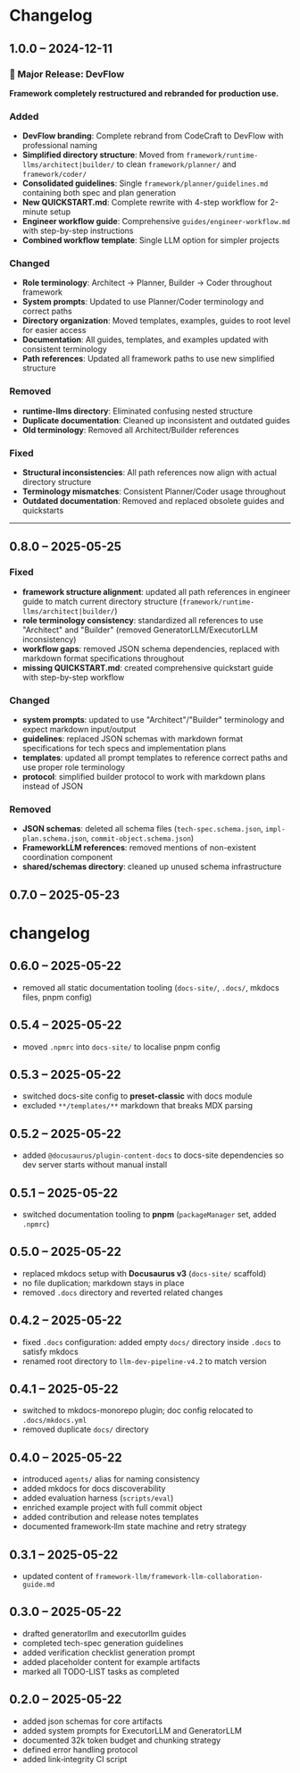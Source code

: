 # Changelog

## 1.0.0 – 2024-12-11

### 🎉 Major Release: DevFlow

**Framework completely restructured and rebranded for production use.**

### Added
* **DevFlow branding**: Complete rebrand from CodeCraft to DevFlow with professional naming
* **Simplified directory structure**: Moved from `framework/runtime-llms/architect|builder/` to clean `framework/planner/` and `framework/coder/`
* **Consolidated guidelines**: Single `framework/planner/guidelines.md` containing both spec and plan generation
* **New QUICKSTART.md**: Complete rewrite with 4-step workflow for 2-minute setup
* **Engineer workflow guide**: Comprehensive `guides/engineer-workflow.md` with step-by-step instructions
* **Combined workflow template**: Single LLM option for simpler projects

### Changed
* **Role terminology**: Architect → Planner, Builder → Coder throughout framework
* **System prompts**: Updated to use Planner/Coder terminology and correct paths
* **Directory organization**: Moved templates, examples, guides to root level for easier access
* **Documentation**: All guides, templates, and examples updated with consistent terminology
* **Path references**: Updated all framework paths to use new simplified structure

### Removed
* **runtime-llms directory**: Eliminated confusing nested structure
* **Duplicate documentation**: Cleaned up inconsistent and outdated guides
* **Old terminology**: Removed all Architect/Builder references

### Fixed
* **Structural inconsistencies**: All path references now align with actual directory structure
* **Terminology mismatches**: Consistent Planner/Coder usage throughout
* **Outdated documentation**: Removed and replaced obsolete guides and quickstarts

---

## 0.8.0 – 2025-05-25

### Fixed
* **framework structure alignment**: updated all path references in engineer guide to match current directory structure (`framework/runtime-llms/architect|builder/`)
* **role terminology consistency**: standardized all references to use "Architect" and "Builder" (removed GeneratorLLM/ExecutorLLM inconsistency)
* **workflow gaps**: removed JSON schema dependencies, replaced with markdown format specifications throughout
* **missing QUICKSTART.md**: created comprehensive quickstart guide with step-by-step workflow

### Changed
* **system prompts**: updated to use "Architect"/"Builder" terminology and expect markdown input/output
* **guidelines**: replaced JSON schemas with markdown format specifications for tech specs and implementation plans
* **templates**: updated all prompt templates to reference correct paths and use proper role terminology
* **protocol**: simplified builder protocol to work with markdown plans instead of JSON

### Removed
* **JSON schemas**: deleted all schema files (`tech-spec.schema.json`, `impl-plan.schema.json`, `commit-object.schema.json`)
* **FrameworkLLM references**: removed mentions of non-existent coordination component
* **shared/schemas directory**: cleaned up unused schema infrastructure

## 0.7.0 – 2025-05-23

# changelog
## 0.6.0 – 2025-05-22

* removed all static documentation tooling (`docs-site/`, `.docs/`, mkdocs files, pnpm config)
## 0.5.4 – 2025-05-22

* moved `.npmrc` into `docs-site/` to localise pnpm config
## 0.5.3 – 2025-05-22

* switched docs-site config to **preset-classic** with docs module
* excluded `**/templates/**` markdown that breaks MDX parsing
## 0.5.2 – 2025-05-22

* added `@docusaurus/plugin-content-docs` to docs-site dependencies so dev server starts without manual install
## 0.5.1 – 2025-05-22

* switched documentation tooling to **pnpm** (`packageManager` set, added `.npmrc`)
## 0.5.0 – 2025-05-22

* replaced mkdocs setup with **Docusaurus v3** (`docs-site/` scaffold)
* no file duplication; markdown stays in place
* removed `.docs` directory and reverted related changes
## 0.4.2 – 2025-05-22

* fixed `.docs` configuration: added empty `docs/` directory inside `.docs` to satisfy mkdocs
* renamed root directory to `llm-dev-pipeline-v4.2` to match version
## 0.4.1 – 2025-05-22

* switched to mkdocs-monorepo plugin; doc config relocated to `.docs/mkdocs.yml`
* removed duplicate `docs/` directory
## 0.4.0 – 2025-05-22

* introduced `agents/` alias for naming consistency
* added mkdocs for docs discoverability
* added evaluation harness (`scripts/eval`)
* enriched example project with full commit object
* added contribution and release notes templates
* documented framework‑llm state machine and retry strategy
## 0.3.1 – 2025-05-22

* updated content of `framework-llm/framework-llm-collaboration-guide.md`

## 0.3.0 – 2025-05-22

* drafted generatorllm and executorllm guides
* completed tech-spec generation guidelines
* added verification checklist generation prompt
* added placeholder content for example artifacts
* marked all TODO-LIST tasks as completed

## 0.2.0 – 2025-05-22

* added json schemas for core artifacts
* added system prompts for ExecutorLLM and GeneratorLLM
* documented 32k token budget and chunking strategy
* defined error handling protocol
* added link‑integrity CI script
